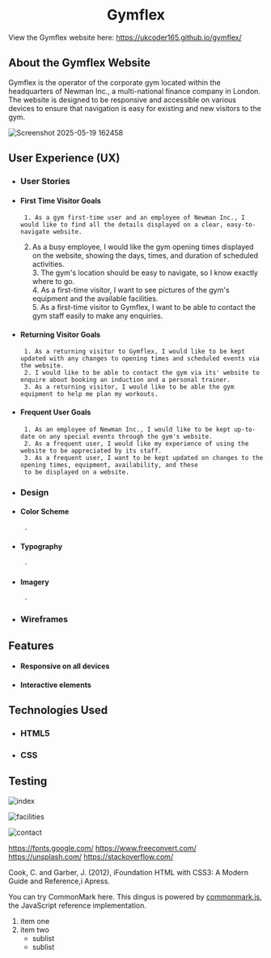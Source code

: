 <h1 align="center">Gymflex</h1>

View the Gymflex website here: https://ukcoder165.github.io/gymflex/

## About the Gymflex Website
Gymflex is the operator of the corporate gym located within the headquarters of Newman Inc.,
a multi-national finance company in London. The website is designed to be responsive and accessible on various
devices to ensure that navigation is easy for existing and new visitors to the gym.

![Screenshot 2025-05-19 162458](https://github.com/user-attachments/assets/29c961da-2540-4fd1-8030-0a72ffe67d2d)





## User Experience (UX)


 -  ### User Stories
 
   - #### First Time Visitor Goals  
	  
          1. As a gym first-time user and an employee of Newman Inc., I would like to find all the details displayed on a clear, easy-to-navigate website.  
	  2. As a busy employee, I would like the gym opening times displayed on the website, showing the days, times, and duration of scheduled activities.  
          3. The gym's location should be easy to navigate, so I know exactly where to go.  
          4. As a first-time visitor, I want to see pictures of the gym's equipment and the available facilities.  
          5. As a first-time visitor to Gymflex, I want to be able to contact the gym staff easily to make any enquiries.  


   - #### Returning Visitor Goals
          1. As a returning visitor to Gymflex, I would like to be kept updated with any changes to opening times and scheduled events via the website.
          2. I would like to be able to contact the gym via its' website to enquire about booking an induction and a personal trainer.
          3. As a returning visitor, I would like to be able the gym equipment to help me plan my workouts.
		  
		  
   - #### Frequent User Goals
          1. As an employee of Newman Inc., I would like to be kept up-to-date on any special events through the gym's website.
          2. As a frequent user, I would like my experience of using the website to be appreciated by its staff.
          3. As a frequent user, I want to be kept updated on changes to the opening times, equipment, availability, and these
		  to be displayed on a website.
		  
		  
 -  ### Design
		
   - #### Color Scheme
          -
		  
		  
   - #### Typography
          -

   - #### Imagery
          -


 -  ### Wireframes


## Features


 -  #### Responsive on all devices
 
 
 -  #### Interactive elements
 
 
## Technologies Used
 
  - ### HTML5
  - ### CSS







## Testing
   
 ![index](https://github.com/user-attachments/assets/a6e36285-8bf1-44bd-8fab-77e2459af388)

 ![facilities](https://github.com/user-attachments/assets/cb0d4f57-c3ec-4aa3-b692-fb4b4c5f6dd3)

 ![contact](https://github.com/user-attachments/assets/dc1891ac-de6a-44c6-bc05-7551b06d777f)









 

 https://fonts.google.com/
 https://www.freeconvert.com/
 https://unsplash.com/
 https://stackoverflow.com/
 
 Cook, C. and Garber, J. (2012), iFoundation HTML with CSS3: A Modern Guide and Reference,i Apress.
 
 
 
 







You can try CommonMark here.  This dingus is powered by
[commonmark.js](https://github.com/commonmark/commonmark.js), the
JavaScript reference implementation.

1. item one
2. item two
   - sublist
   - sublist

